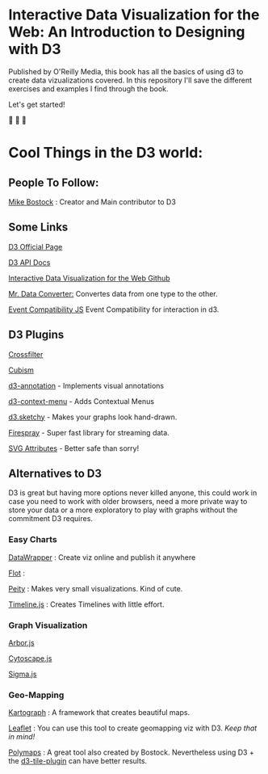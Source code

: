 # Interactive Data Visualization for the Web: An Introduction to Designing with D3

Published by O'Reilly Media, this book has all the basics of using d3 to create data vizualizations covered.
In this repository I'll save the different exercises and examples I find through the book. 

Let's get started! 

:rocket: :rocket: :rocket:
# Cool Things in the D3 world: 

## People To Follow:
[Mike Bostock](https://bost.ocks.org/mike/) : Creator and Main contributor to D3

## Some Links
[D3 Official Page](https://d3js.org/)

[D3 API Docs](https://github.com/d3/d3/blob/master/API.md)
  
[Interactive Data Visualization for the Web Github](https://github.com/alignedleft)

[Mr. Data Converter:](https://shancarter.github.io/mr-data-converter/)  Convertes data from one type to the other.

[Event Compatibility JS](https://www.quirksmode.org/dom/events/index.html) Event Compatibility for interaction in d3.

## D3 Plugins
[Crossfilter]()

[Cubism](http://square.github.io/cubism/)

[d3-annotation](http://d3-annotation.susielu.com/) - Implements visual annotations

[d3-context-menu](https://github.com/patorjk/d3-context-menu) - Adds Contextual Menus

[d3.sketchy](https://github.com/sebastian-meier/d3.sketchy) - Makes your graphs look hand-drawn.

[Firespray]() - Super fast library for streaming data.

[SVG Attributes](https://developer.mozilla.org/en-US/docs/Web/SVG/Attribute) - Better safe than sorry!

  
## Alternatives to D3
D3 is great but having more options never killed anyone, this could work in case you need to work with older browsers, need a more private way to store your data or a more exploratory to play with graphs without the commitment D3 requires.

### Easy Charts
[DataWrapper](https://www.datawrapper.de/gallery) : Create viz online and publish it anywhere

[Flot](http://www.flotcharts.org/) :  

[Peity](http://benpickles.github.io/peity/) : Makes very small visualizations. Kind of cute.

[Timeline.js](https://timeline.knightlab.com/) : Creates Timelines with little effort.


### Graph Visualization
[Arbor.js]()

[Cytoscape.js]()

[Sigma.js]()

### Geo-Mapping
[Kartograph](http://kartograph.org/showcase/clustering/) : A framework that creates beautiful maps.

[Leaflet](http://leafletjs.com/) : You can use this tool to create geomapping viz with D3. *Keep that in mind!*

[Polymaps](http://polymaps.org/) : A great tool also created by Bostock. Nevertheless using D3 + the [d3-tile-plugin](https://github.com/d3/d3-tile) can have better results.

